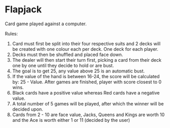 # Flapjack
Card game played against a computer.

Rules:

1) Card must first be split into their four respective suits and 2 decks will be created with one colour each per deck. One deck for each player.
2) Decks must then be shuffled and placed face down.
3) The dealer will then start their turn first, picking a card from their deck one by one until they decide to hold or are bust.
4) The goal is to get 25, any value above 25 is an automatic bust.
5) If the value of the hand is between 16-24, the score will be calculated by: 25 - Value. After games are finished, player with score closest to 0 wins.
6) Black cards have a positive value whereas Red cards have a negative value.
7) A total number of 5 games will be played, after which the winner will be decided upon.
8) Cards from 2 - 10 are face value, Jacks, Queens and Kings are worth 10 and the Ace is worth either 1 or 11 (decided by the user)

